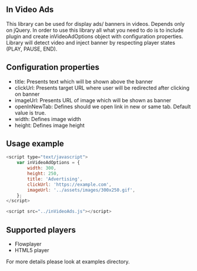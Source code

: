 ## In Video Ads
This library can be used for display ads/ banners in videos. Depends only on jQuery.
In order to use this library all what you need to do is to include plugin and create inVideoAdOptions object with configuration properties.
Library will detect video and inject banner by respecting player states (PLAY, PAUSE, END).

## Configuration properties
- title: Presents text which will be shown above the banner
- clickUrl: Presents target URL where user will be redirected after clicking on banner
- imageUrl: Presents URL of image which will be shown as banner
- openInNewTab: Defines should we open link in new or same tab. Default value is true.
- width: Defines image width
- height: Defines image height

## Usage example

```js
<script type="text/javascript">
    var inVideoAdOptions = {
        width: 300,
        height: 250,
        title: 'Advertising',
        clickUrl: 'https://example.com',
        imageUrl: '../assets/images/300x250.gif',
    };
</script>

<script src="../inVideoAds.js"></script>
```

## Supported players
- Flowplayer
- HTML5 player

For more details please look at examples directory.
